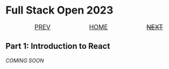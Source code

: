 # Full Stack Open 2023

<nav style="text-align: center;">
    <style>
        nav a {
            margin: 10%;
            font-size: 1.2em
        }
    </style>
    <a href="../part_0/README">PREV</a>
    <a href="../README">HOME</a>
    <a href=""><s>NEXT</s></a>
</nav>

## Part 1: Introduction to React

_COMING SOON_


<!--

>   "[Going] through the principles of web development by examining an example application at https://studies.cs.helsinki.fi/exampleapp."

From the University of Helsinki, a thorough look at all aspects of modern development for the web, available in:

---

## Contents

* [0.4: New Note Diagram](0.4-new_note-diagram.md)
* [0.5: SPA Diagram](0.5-spa_diagram.md)
* [0.6: New Note in SPA Diagram](0.6-new_note_in_spa_diagram.md) 
-->
